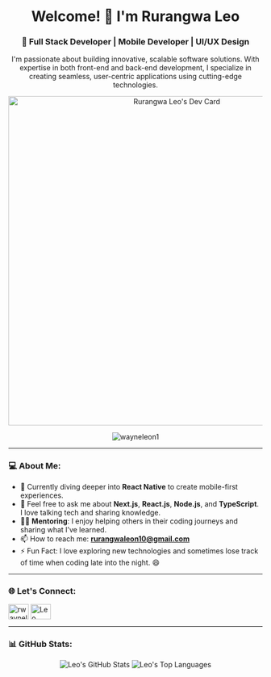 <h1 align="center">Welcome! 👋 I'm Rurangwa Leo</h1>

<h3 align="center">
  🚀 Full Stack Developer | Mobile Developer | UI/UX Design
</h3>

<p align="center">
  I'm passionate about building innovative, scalable software solutions. With expertise in both front-end and back-end development, I specialize in creating seamless, user-centric applications using cutting-edge technologies.
</p>

<p align="center">
<a href="https://app.daily.dev/wayneleon1"><img src="https://api.daily.dev/devcards/v2/UUZNWzpWJbIwd8oFDbYBw.png?type=wide&r=t9z" width="652" alt="Rurangwa Leo's Dev Card"/></a>
</p>

<p align="center">
  <img src="https://komarev.com/ghpvc/?username=wayneleon1&label=Profile%20views&color=0e75b6&style=flat-square" alt="wayneleon1" />
</p>

---

### 💻 About Me:
- 🌱 Currently diving deeper into **React Native** to create mobile-first experiences.
- 💬 Feel free to ask me about **Next.js**, **React.js**, **Node.js**, and **TypeScript**. I love talking tech and sharing knowledge.
- 👨‍🏫 **Mentoring**: I enjoy helping others in their coding journeys and sharing what I’ve learned.
- 📫 How to reach me: **rurangwaleon10@gmail.com**
- ⚡ Fun Fact: I love exploring new technologies and sometimes lose track of time when coding late into the night. 😄

---

### 🌐 Let's Connect:

<p align="left">
  <a href="https://twitter.com/rwayneleon1" target="blank"><img align="center" src="https://raw.githubusercontent.com/rahuldkjain/github-profile-readme-generator/master/src/images/icons/Social/twitter.svg" alt="rwayneleon1" height="30" width="40" /></a>
  <a href="https://www.linkedin.com/in/leo-rurangwa-a67136205/" target="blank"><img align="center" src="https://raw.githubusercontent.com/rahuldkjain/github-profile-readme-generator/master/src/images/icons/Social/linked-in-alt.svg" alt="Leo Rurangwa on LinkedIn" height="30" width="40" /></a>
</p>


---

### 📊 GitHub Stats:
<p align="center">
  <img src="https://github-readme-stats.vercel.app/api?username=wayneleon1&theme=github_dark&hide_border=false&include_all_commits=false&count_private=false" alt="Leo's GitHub Stats"/>
  <img src="https://github-readme-stats.vercel.app/api/top-langs/?username=wayneleon1&theme=github_dark&hide_border=false&include_all_commits=false&count_private=false&layout=compact" alt="Leo's Top Languages"/>
</p>

